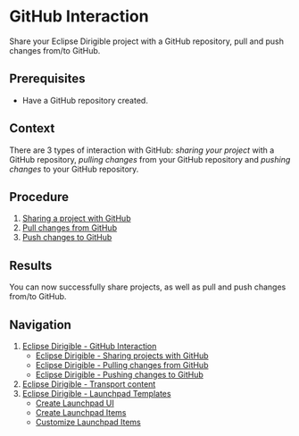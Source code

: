 # GitHub Interaction
Share your Eclipse Dirigible project with a GitHub repository, pull and push changes from/to GitHub.
## Prerequisites
* Have a GitHub repository created.
## Context
There are 3 types of interaction with GitHub: *sharing your project* with a GitHub repository, *pulling changes* from your GitHub repository and *pushing changes* to your GitHub repository.
## Procedure
1. [Sharing a project with GitHub](GitHub-Sharing-Project.md)
2. [Pull changes from GitHub](GitHub-Pulling-Changes.md)
3. [Push changes to GitHub](GitHub-Pushing-Changes.md)
## Results
You can now successfully share projects, as well as pull and push changes from/to GitHub.
## Navigation
1. [Eclipse Dirigible - GitHub Interaction](GitHub-Interaction.md)
    * [Eclipse Dirigible - Sharing projects with GitHub](GitHub-Sharing-Project.md)
    * [Eclipse Dirigible - Pulling changes from GitHub](GitHub-Pulling-Changes.md)
    * [Eclipse Dirigible - Pushing changes to GitHub](GitHub-Pushing-Changes.md)
2. [Eclipse Dirigible - Transport content](Transport-Content-in-Eclipse-Dirigible.md)
3. [Eclipse Dirigible - Launchpad Templates](Launchpad-Templates.md)
    * [Create Launchpad UI](Create-Launchpad-UI.md)
    * [Create Launchpad Items](Create-Launchpad-Items.md)
    * [Customize Launchpad Items](Customize-Launchpad-Items.md)
